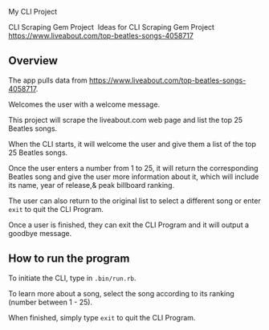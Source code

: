 My CLI Project

CLI Scraping Gem Project 
Ideas for CLI Scraping Gem Project
https://www.liveabout.com/top-beatles-songs-4058717

## Overview

  The app pulls data from https://www.liveabout.com/top-beatles-songs-4058717.

Welcomes the user with a welcome message.

This project will scrape the liveabout.com web page and list the top 25 Beatles songs.

When the CLI starts, it will welcome the user and give them a list of the top 25 Beatles songs.

Once the user enters a number from 1 to 25, it will return the corresponding Beatles song and give the user more information about it, which will include its name, year of release,& peak billboard ranking.

The user can also return to the original list to select a different song or enter `exit` to quit the CLI Program.

Once a user is finished, they can exit the CLI Program and it will output a goodbye message.

## How to run the program

To initiate the CLI, type in `.bin/run.rb`.

To learn more about a song, select the song according to its ranking (number between 1 - 25).

When finished, simply type `exit` to quit the CLI Program.
